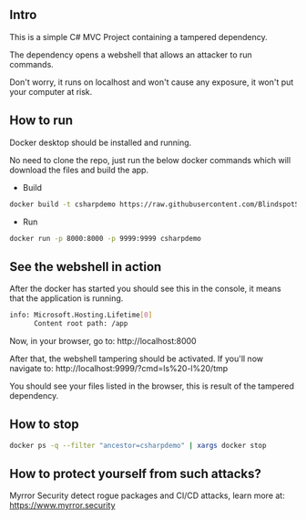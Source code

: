 ## Intro
This is a simple C# MVC Project containing a tampered dependency.

The dependency opens a webshell that allows an attacker to run commands.

Don't worry, it runs on localhost and won't cause any exposure, it won't put your computer at risk.

## How to run
Docker desktop should be installed and running.

No need to clone the repo, just run the below docker commands which will download the files and build the app.

* Build
```sh
docker build -t csharpdemo https://raw.githubusercontent.com/BlindspotSecurityDemoYoad/c-sharp-mvc-demo/main/Dockerfile
```

* Run
```sh
docker run -p 8000:8000 -p 9999:9999 csharpdemo
```

## See the webshell in action
After the docker has started you should see this in the console, it means that the application is running.

```sh
info: Microsoft.Hosting.Lifetime[0]
      Content root path: /app
```

Now, in your browser, go to:
http://localhost:8000

After that, the webshell tampering should be activated. If you'll now navigate to:
http://localhost:9999/?cmd=ls%20-l%20/tmp

You should see your files listed in the browser, this is result of the tampered dependency.

## How to stop
```sh
docker ps -q --filter "ancestor=csharpdemo" | xargs docker stop
```

## How to protect yourself from such attacks?
Myrror Security detect rogue packages and CI/CD attacks, learn more at: https://www.myrror.security